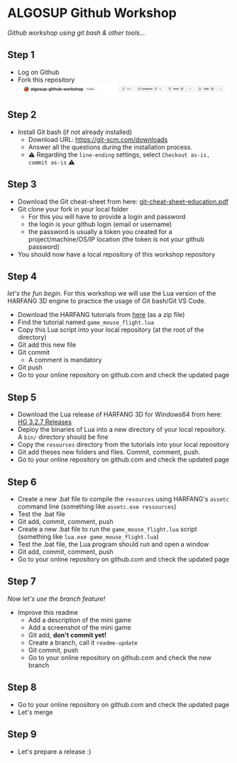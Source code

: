 # ALGOSUP Github Workshop

_Github workshop using git bash &amp; other tools..._

## Step 1

* Log on Github
* Fork this repository
![how to fork ? click on the fork button](img/img-fork.jpg)

## Step 2

* Install Git bash (if not already installed)
  * Download URL: https://git-scm.com/downloads
  * Answer all the questions during the installation process.
  * ⚠️ Regarding the `line-ending` settings, select `Checkout as-is, commit as-is` ⚠️

## Step 3

* Download the Git cheat-sheet from here: [git-cheat-sheet-education.pdf](docs/git-cheat-sheet-education.pdf)
* Git clone your fork in your local folder
  * For this you will have to provide a login and password
  * the login is your github login (email or username)
  * the password is usually a token you created for a project/machine/OS/IP location (the token is not your github password)
* You should now have a local repository of this workshop repository

## Step 4

_let's the fun begin._ For this workshop we will use the Lua version of the HARFANG 3D engine to practice the usage of Git bash/Git VS Code.

* Download the HARFANG tutorials from [here](https://github.com/harfang3d/tutorials-hg2) (as a zip file)
* Find the tutorial named `game_mouse_flight.lua`
* Copy this Lua script into your local repository (at the root of the directory)
* Git add this new file
* Git commit
  * A comment is mandatory
* Git push
* Go to your online repository on github.com and check the updated page

## Step 5

* Download the Lua release of HARFANG 3D for Windows64 from here: [HG 3.2.7 Releases](https://github.com/harfang3d/harfang3d/releases)
* Deploy the binaries of Lua into a new directory of your local repository. A `bin/` directory should be fine
* Copy the `resources` directory from the tutorials into your local repository
* Git add theses new folders and files. Commit, comment, push.
* Go to your online repository on github.com and check the updated page

## Step 6

* Create a new .bat file to compile the `resources` using HARFANG's `assetc` command line (something like `assetc.exe ressources`)
* Test the .bat file
* Git add, commit, comment, push
* Create a new .bat file to run the `game_mouse_flight.lua` script (something like `lua.exe game_mouse_flight.lua`)
* Test the .bat file, the Lua program should run and open a window
* Git add, commit, comment, push
* Go to your online repository on github.com and check the updated page

## Step 7

_Now let's use the branch feature!_

* Improve this readme
  * Add a description of the mini game
  * Add a screenshot of the mini game
  * Git add, **don't commit yet!**
  * Create a branch, call it `readme-update`
  * Git commit, push
  * Go to your online repository on github.com and check the new branch

## Step 8

* Go to your online repository on github.com and check the updated page
* Let's merge

## Step 9

* Let's prepare a release :)


